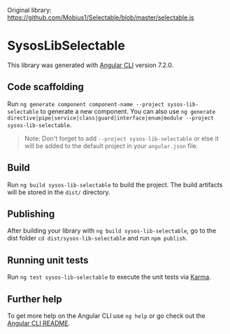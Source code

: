 Original library: https://github.com/Mobius1/Selectable/blob/master/selectable.js

# SysosLibSelectable

This library was generated with [Angular CLI](https://github.com/angular/angular-cli) version 7.2.0.

## Code scaffolding

Run `ng generate component component-name --project sysos-lib-selectable` to generate a new component. You can also use `ng generate directive|pipe|service|class|guard|interface|enum|module --project sysos-lib-selectable`.
> Note: Don't forget to add `--project sysos-lib-selectable` or else it will be added to the default project in your `angular.json` file. 

## Build

Run `ng build sysos-lib-selectable` to build the project. The build artifacts will be stored in the `dist/` directory.

## Publishing

After building your library with `ng build sysos-lib-selectable`, go to the dist folder `cd dist/sysos-lib-selectable` and run `npm publish`.

## Running unit tests

Run `ng test sysos-lib-selectable` to execute the unit tests via [Karma](https://karma-runner.github.io).

## Further help

To get more help on the Angular CLI use `ng help` or go check out the [Angular CLI README](https://github.com/angular/angular-cli/blob/master/README.md).
